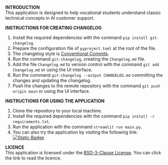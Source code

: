 **INTRODUCTION**  
This application is designed to help vocational students understand classic technical concepts in AI customer support.

**INSTRUCTIONS FOR CREATING CHANGELOG**  
1. Install the required dependencies with the command `pip install git-changelog`.
2. Prepare the configuration file of `pyproject.toml` at the root of the file.
3. The changelog style is [Conventional Commits](https://www.conventionalcommits.org/en/v1.0.0/).
4. Run the command `git-changelog`, creating the `Changelog.md` file.
5. Add the file `Changelog.md` to version control with the command `git add Changelog.md` or using the UI interface.
6. Run the command `git-changelog --output CHANGELOG.md` committing the changes and updating the changelog.
7. Push the changes to the remote repository with the command `git push origin main` or using the UI interface.

**INSTRUCTIONS FOR USING THE APPLICATION**
1. Clone the repository to your local machine.
2. Install the required dependencies with the command `pip install -r requirements.txt`.
3. Run the application with the command `streamlit run main.py`.
4. You can also try the application by visiting the following
   link: [![Static Badge](https://img.shields.io/badge/Open%20in%20Streamlit-Daochashao-red?style=for-the-badge&logo=streamlit&labelColor=white)](https://creator-scan.streamlit.app/)

**LICENCE**  
This application is licensed under the [BSD-3-Clause License](LICENSE). You can click the link to read the licence.
